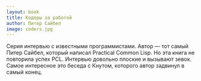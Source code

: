 ```yaml
---
layout: book
title: Кодеры за работой
author: Питер Сайбел
image: coders.jpg
---
```


Серия интервью с известными программистами. Автор — тот самый Питер Сайбел,
который написал Practical Common Lisp. Но эта книга не повторила успех
PCL. Интервью довольно плоские и вызывают зевок. Самое интересное это беседа с
Кнутом, которого автор задвинул в самый конец.
